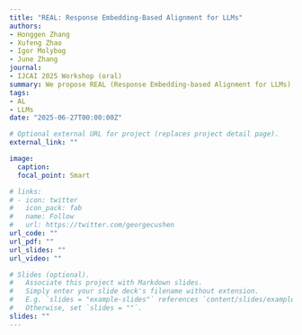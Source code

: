 ```yaml
---
title: "REAL: Response Embedding-Based Alignment for LLMs"
authors: 
- Honggen Zhang
- Xufeng Zhao
- Igor Molybog
- June Zhang
journal: 
- IJCAI 2025 Workshop (oral)
summary: We propose REAL (Response Embedding-based Alignment for LLMs), a method to improve alignment efficiency by selecting less ambiguous, dissimilar response pairs for annotation. By leveraging embedding similarity in an off-policy manner, REAL reduces label noise and improves alignment quality. Experiments show it boosts performance while cutting annotation effort by up to 65%.
tags:
- AL
- LLMs
date: "2025-06-27T00:00:00Z"

# Optional external URL for project (replaces project detail page).
external_link: ""

image:
  caption: 
  focal_point: Smart

# links:
# - icon: twitter
#   icon_pack: fab
#   name: Follow
#   url: https://twitter.com/georgecushen
url_code: ""
url_pdf: ""
url_slides: ""
url_video: ""

# Slides (optional).
#   Associate this project with Markdown slides.
#   Simply enter your slide deck's filename without extension.
#   E.g. `slides = "example-slides"` references `content/slides/example-slides.md`.
#   Otherwise, set `slides = ""`.
slides: ""
---
```

